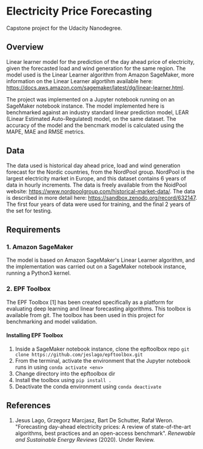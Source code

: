 # Electricity Price Forecasting

Capstone project for the Udacity Nanodegree.

## Overview

Linear learner model for the prediction of the day ahead price of electricity, given the forecasted load and wind generation for the same region. The model used is the Linear Learner algorithm from Amazon SageMaker, more information on the Linear Learner algortihm available here: https://docs.aws.amazon.com/sagemaker/latest/dg/linear-learner.html. 

The project was implemented on a Jupyter notebook running on an SageMaker notebook instance. The model implemented here is benchmarked against an industry standard linear prediction model, LEAR (Linear Estimated Auto-Regulated) model, on the same dataset. The accuracy of the model and the bencmark model is calculated using the MAPE, MAE and RMSE metrics.

## Data

The data used is historical day ahead price, load and wind generation forecast for the Nordic countries, from the NordPool group. NordPool is the largest electricity market in Europe, and this dataset contains 6 years of data in hourly increments. The data is freely available from the NoidPool website: https://www.nordpoolgroup.com/historical-market-data/. The data is described in more detail here: https://sandbox.zenodo.org/record/632147. The first four years of data were used for training, and the final 2 years of the set for testing.

## Requirements

### 1. Amazon SageMaker

The model is based on Amazon SageMaker's Linear Learner algorithm, and the implementation was carried out on a SageMaker notebook instance, running a Python3 kernel.

### 2. EPF Toolbox

The EPF Toolbox [1] has been created specifically as a platform for evaluating deep learning and linear forecasting algorithms. This toolbox is available from git. The toolbox has been used in this project for benchmarking and model validation.

#### Installing EPF Toolbox
1. Inside a SageMaker notebook instance, clone the epftoolbox repo `git clone https://github.com/jeslago/epftoolbox.git`
2. From the terminal, activate the environment that the Jupyter notebook runs in using `conda activate <env>`
3. Change directory into the epftoolbox dir
4. Install the toolbox using `pip install .`
5. Deactivate the conda environment using `conda deactivate`

## References
1. Jesus Lago, Grzegorz Marcjasz, Bart De Schutter, Rafał Weron. "Forecasting day-ahead 
electricity prices: A review of state-of-the-art algorithms, best practices and an 
open-access benchmark". *Renewable and Sustainable Energy Reviews* (2020). Under Review.
